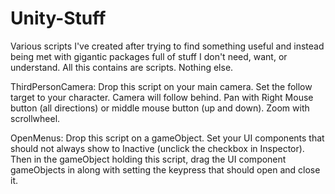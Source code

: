 # Unity-Stuff

Various scripts I've created after trying to find something useful and instead being met with gigantic packages full of stuff I don't need, want, or understand. All this contains are scripts. Nothing else.

ThirdPersonCamera: Drop this script on your main camera. Set the follow target to your character. Camera will follow behind. Pan with Right Mouse button (all directions) or middle mouse button (up and down).  Zoom with scrollwheel.

OpenMenus: Drop this script on a gameObject. Set your UI components that should not always show to Inactive (unclick the checkbox in Inspector). Then in the gameObject holding this script, drag the UI component gameObjects in along with setting the keypress that should open and close it.

